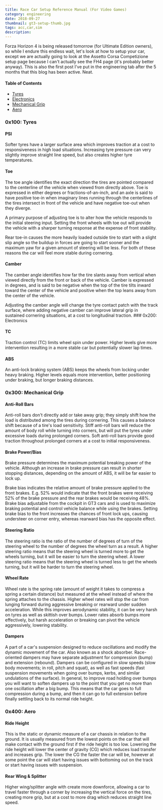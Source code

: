 ```yaml
---
title: Race Car Setup Reference Manual (For Video Games)
category: engineering
date: 2018-09-27
thumbnail: gt3-setup-thumb.jpg
tags: acc,car,sim
description:
---
```


Forza Horizon 4 is being released tomorrow (for Ultimate Edition owners), so while I endure this endless wait, let's look at how to setup your car, except we are actually going to look at the Assetto Corsa Competizione setup page because I can't actually see the FH4 page (it's probably better anyway). This is also the first post I've put in the engineering tab after the 5 months that this blog has been active. Neat.

#### Table of Contents

* [Tyres](#0x100-tyres)
* [Electronics](#0x200-electronics)
* [Mechanical Grip](#0x300-mechanical-grip)
* [Aero](#0x400-aero)

### 0x100: Tyres

#### PSI

Softer tyres have a larger surface area which improves traction at a cost to responsiveness in high load situations. Increasing tyre pressure can very slightly improve straight line speed, but also creates higher tyre temperatures.

#### Toe

The toe angle identifies the exact direction the tires are pointed compared to the centerline of the vehicle when viewed from directly above. Toe is expressed in either degrees or fractions-of-an-inch, and an axle is said to have positive toe-in when imaginary lines running through the centerlines of the tires intersect in front of the vehicle and have negative toe-out when they diverge.

A primary purpose of adjusting toe is to alter how the vehicle responds to the initial steering input. Setting the front wheels with toe out will provide the vehicle with a sharper turning response at the expense of front stability.

Rear toe-in causes the more heavily loaded outside tire to start with a slight slip angle so the buildup in forces are going to start sooner and the maximum yaw for a given amount of steering will be less. For both of these reasons the car will feel more stable during cornering.

#### Camber

The camber angle identifies how far the tire slants away from vertical when viewed directly from the front or back of the vehicle. Camber is expressed in degrees, and is said to be negative when the top of the tire tilts inward toward the center of the vehicle and positive when the top leans away from the center of the vehicle.

Adjusting the camber angle will change the tyre contact patch with the track surface, where adding negative camber can improve lateral grip in sustained cornering situations, at a cost to longitudinal traction. ### 0x200: Electronics

#### TC

Traction control (TC) limits wheel spin under power. Higher levels give more intervention resulting in a more stable car but potentially slower lap times.

#### ABS

An anti-lock braking system (ABS) keeps the wheels from locking under heavy braking. Higher levels equals more intervention, better positioning under braking, but longer braking distances.

### 0x300: Mechanical Grip

#### Anti-Roll Bars

Anti-roll bars don't directly add or take away grip; they simply shift how the load is distributed among the tires during cornering. This causes a balance shift because of a tire's load sensitivity. Stiff anti-roll bars will reduce the amount of body roll while turning into corners, but will put the tyres under excessive loads during prolonged corners. Soft anti-roll bars provide good traction throughout prolonged corners at a cost to initial responsiveness.

#### Brake Power/Bias

Brake pressure determines the maximum potential breaking power of the vehicle. Although an increase in brake pressure can result in shorter stopping distances, depending on the amount of ABS, it will be far easier to lock up.

Brake bias indicates the relative amount of brake pressure applied to the front brakes. E.g. 52% would indicate that the front brakes were receiving 52% of the brake pressure and the rear brakes would be receiving 48%. Brake bias adjustable from the cockpit in GT3 cars and is used to maximize braking potential and control vehicle balance while using the brakes. Setting brake bias to the front increases the chances of front lock ups, causing understeer on corner entry, whereas rearward bias has the opposite effect.

#### Steering Ratio

The steering ratio is the ratio of the number of degrees of turn of the steering wheel to the number of degrees the wheel turn as a result. A higher steering ratio means that the steering wheel is turned more to get the wheels turning, but it will be easier to turn the steering wheel. A lower steering ratio means that the steering wheel is turned less to get the wheels turning, but it will be harder to turn the steering wheel.

#### Wheel Rate

Wheel rate is the spring rate (amount of weight it takes to compress a spring a certain distance) but measured at the wheel instead of where the spring attaches to the chassis. Higher wheel rates will stop the car from lunging forward during aggressive breaking or rearward under sudden acceleration. While this improves aerodynamic stability, it can be very harsh on tyres as well as skittish over bumps. Lower rates absorb bumps more effectively, but harsh acceleration or breaking can pivot the vehicle aggressively, lowering stability.

#### Dampers

A part of a car's suspension designed to reduce oscillations and modify the dynamic movement of the car. Also known as a shock absorber. Race-oriented dampers may have separate adjustment for compression (bump) and extension (rebound). Dampers can be configured in slow speeds (slow body movements; in roll, pitch and squat), as well as fast speeds (fast suspension movements when going over bumps, kerbs, and similar undulations of the surface). In general, to improve road holding over bumps you will want to soften dampers up to the point that you get no more than one oscillation after a big bump. This means that the car goes to full compression during a bump, and then it can go to full extension before finally settling back to its normal ride height.

### 0x400: Aero

#### Ride Height

This is the static or dynamic measure of a car chassis in relation to the ground. It is usually measured from the lowest points on the car that will make contact with the ground first if the ride height is too low. Lowering the ride height will lower the center of gravity (CG) which reduces load transfer and increases grip. The lower the CG the faster the car will be, however at some point the car will start having issues with bottoming out on the track or start having issues with suspension.

#### Rear Wing & Splitter

Higher wing/splitter angle with create more downforce, allowing a car to travel faster through a corner by increasing the vertical force on the tires, creating more grip, but at a cost to more drag which reduces straight line speed.
